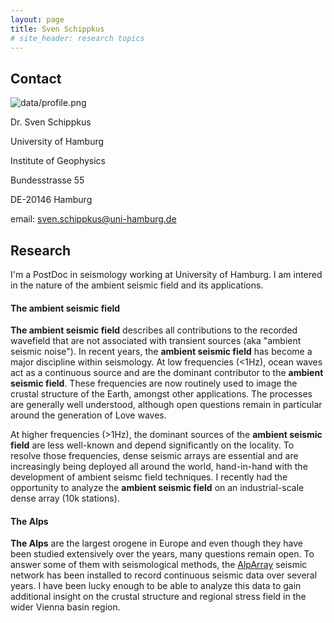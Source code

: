 ```yaml
---
layout: page
title: Sven Schippkus
# site_header: research topics
---
```


## Contact

![data/profile.png](image.png)

Dr. Sven Schippkus

University of Hamburg

Institute of Geophysics

Bundesstrasse 55

DE-20146 Hamburg

email: sven.schippkus@uni-hamburg.de

## Research

I'm a PostDoc in seismology working at University of Hamburg. I am intered in the nature of the ambient seismic field and its applications.

#### The ambient seismic field

**The ambient seismic field** describes all contributions to the recorded wavefield that are not associated with transient sources (aka "ambient seismic noise"). In recent years, the **ambient seismic field** has become a major discipline within seismology. At low frequencies (<1Hz), ocean waves act as a continuous source and are the dominant contributor to the **ambient seismic field**. These frequencies are now routinely used to image the crustal structure of the Earth, amongst other applications. The processes are generally well understood, although open questions remain in particular around the generation of Love waves.

At higher frequencies (>1Hz), the dominant sources of the **ambient seismic field** are less well-known and depend significantly on the locality. To resolve those frequencies, dense seismic arrays are essential and are increasingly being deployed all around the world, hand-in-hand with the development of ambient seismc field techniques. I recently had the opportunity to analyze the **ambient seismic field** on an industrial-scale dense array (10k stations).

#### The Alps

**The Alps** are the largest orogene in Europe and even though they have been studied extensively over the years, many questions remain open. To answer some of them with seismological methods, the [AlpArray](http://www.alparray.ethz.ch) seismic network has been installed to record continuous seismic data over several years. I have been lucky enough to be able to analyze this data to gain additional insight on the crustal structure and regional stress field in the wider Vienna basin region.

